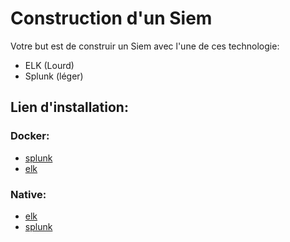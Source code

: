 # Construction d'un Siem

Votre but est de construir un Siem avec l'une de ces technologie:

- ELK (Lourd)
- Splunk (léger)

## Lien d'installation:

### Docker:

- [splunk](https://hub.docker.com/r/splunk/splunk) 
- [elk](https://hub.docker.com/r/sebp/elk/) 

### Native:

- [elk](https://devopssec.fr/article/installation-configuration-elk)
- [splunk](https://docs.splunk.com/Documentation/Splunk/9.1.0/Installation/Chooseyourplatform)
